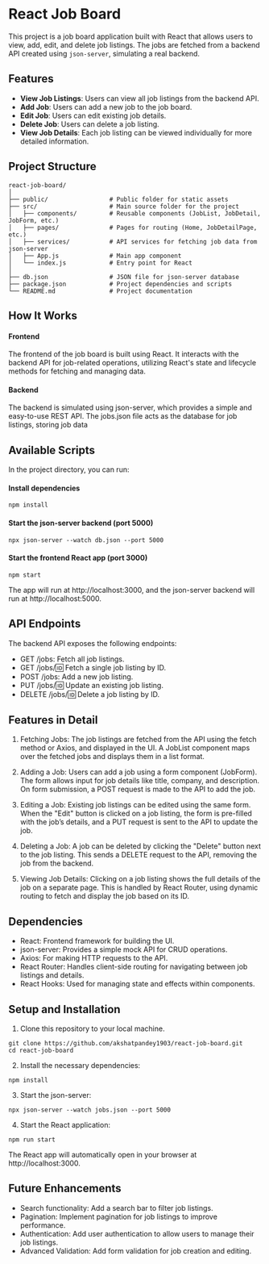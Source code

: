 # React Job Board

This project is a job board application built with React that allows users to view, add, edit, and delete job listings. The jobs are fetched from a backend API created using `json-server`, simulating a real backend.

## Features

- **View Job Listings**: Users can view all job listings from the backend API.
- **Add Job**: Users can add a new job to the job board.
- **Edit Job**: Users can edit existing job details.
- **Delete Job**: Users can delete a job listing.
- **View Job Details**: Each job listing can be viewed individually for more detailed information.

## Project Structure

```plaintext
react-job-board/
│
├── public/                 # Public folder for static assets
├── src/                    # Main source folder for the project
│   ├── components/         # Reusable components (JobList, JobDetail, JobForm, etc.)
│   ├── pages/              # Pages for routing (Home, JobDetailPage, etc.)
│   ├── services/           # API services for fetching job data from json-server
│   ├── App.js              # Main app component
│   └── index.js            # Entry point for React
│
├── db.json                 # JSON file for json-server database
├── package.json            # Project dependencies and scripts
└── README.md               # Project documentation
```

## How It Works

#### Frontend

The frontend of the job board is built using React. It interacts with the backend API for job-related operations, utilizing React's state and lifecycle methods for fetching and managing data.

#### Backend

The backend is simulated using json-server, which provides a simple and easy-to-use REST API. The jobs.json file acts as the database for job listings, storing job data

## Available Scripts

In the project directory, you can run:

#### Install dependencies

```plaintext
npm install
```

#### Start the json-server backend (port 5000)

```plaintext
npx json-server --watch db.json --port 5000
```

#### Start the frontend React app (port 3000)

```plaintext
npm start
```

The app will run at http://localhost:3000, and the json-server backend will run at http://localhost:5000.

## API Endpoints

The backend API exposes the following endpoints:

- GET /jobs: Fetch all job listings.
- GET /jobs/:id: Fetch a single job listing by ID.
- POST /jobs: Add a new job listing.
- PUT /jobs/:id: Update an existing job listing.
- DELETE /jobs/:id: Delete a job listing by ID.

## Features in Detail

1. Fetching Jobs: The job listings are fetched from the API using the fetch method or Axios, and displayed in the UI. A JobList component maps over the fetched jobs and displays them in a list format.

2. Adding a Job: Users can add a job using a form component (JobForm). The form allows input for job details like title, company, and description. On form submission, a POST request is made to the API to add the job.

3. Editing a Job: Existing job listings can be edited using the same form. When the "Edit" button is clicked on a job listing, the form is pre-filled with the job’s details, and a PUT request is sent to the API to update the job.

4. Deleting a Job: A job can be deleted by clicking the "Delete" button next to the job listing. This sends a DELETE request to the API, removing the job from the backend.

5. Viewing Job Details: Clicking on a job listing shows the full details of the job on a separate page. This is handled by React Router, using dynamic routing to fetch and display the job based on its ID.

## Dependencies

- React: Frontend framework for building the UI.
- json-server: Provides a simple mock API for CRUD operations.
- Axios: For making HTTP requests to the API.
- React Router: Handles client-side routing for navigating between job listings and details.
- React Hooks: Used for managing state and effects within components.

## Setup and Installation

1. Clone this repository to your local machine.

```plaintext
git clone https://github.com/akshatpandey1903/react-job-board.git
cd react-job-board
```

2. Install the necessary dependencies:

```plaintext
npm install
```

3. Start the json-server:

```plaintext
npx json-server --watch jobs.json --port 5000
```

4. Start the React application:

```plaintext
npm run start
```

The React app will automatically open in your browser at http://localhost:3000.

## Future Enhancements

- Search functionality: Add a search bar to filter job listings.
- Pagination: Implement pagination for job listings to improve performance.
- Authentication: Add user authentication to allow users to manage their job listings.
- Advanced Validation: Add form validation for job creation and editing.
